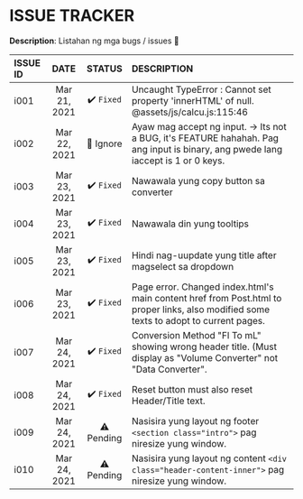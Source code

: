 # ISSUE TRACKER

**Description**:  Listahan ng mga bugs / issues 🐞

ISSUE ID   |DATE           |STATUS	    |DESCRIPTION
:----------|:-------------:|:----------:|:----------
i001	     |Mar 21, 2021   |✔️ `Fixed`  |Uncaught TypeError : Cannot set property 'innerHTML' of null. @assets/js/calcu.js:115:46
i002       |Mar 22, 2021   |🔸 Ignore   |Ayaw mag accept ng input. -> Its not a BUG, it's FEATURE hahahah. Pag ang input is binary, ang pwede lang iaccept is 1 or 0 keys. 
i003       |Mar 23, 2021   |✔️ `Fixed`  |Nawawala yung copy button sa converter 
i004       |Mar 23, 2021   |✔️ `Fixed`  |Nawawala din yung tooltips
i005       |Mar 23, 2021   |✔️ `Fixed`  |Hindi nag-uupdate yung title after magselect sa dropdown
i006       |Mar 23, 2021   |✔️ `Fixed`  |Page error. Changed index.html's main content href from Post.html to proper links, also modified some texts to adopt to current pages.
i007       |Mar 24, 2021   |✔️ `Fixed`  |Conversion Method "Fl To mL" showing wrong header title. (Must display as "Volume Converter" not "Data Converter".
i008       |Mar 24, 2021   |✔️ `Fixed`  |Reset button must also reset Header/Title text.
i009       |Mar 24, 2021   |⚠️ Pending  |Nasisira yung layout ng footer `<section class="intro">` pag niresize yung window.
i010       |Mar 24, 2021   |⚠️ Pending  |Nasisira yung layout ng content `<div class="header-content-inner">` pag niresize yung window.
